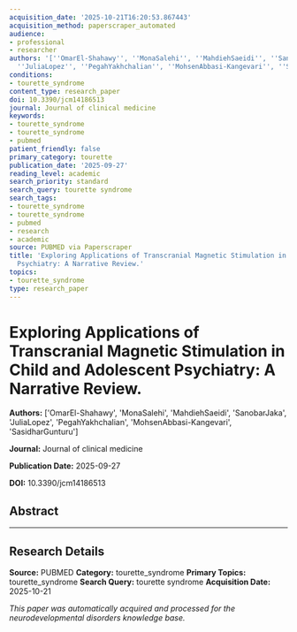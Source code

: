 ```yaml
---
acquisition_date: '2025-10-21T16:20:53.867443'
acquisition_method: paperscraper_automated
audience:
- professional
- researcher
authors: '[''OmarEl-Shahawy'', ''MonaSalehi'', ''MahdiehSaeidi'', ''SanobarJaka'',
  ''JuliaLopez'', ''PegahYakhchalian'', ''MohsenAbbasi-Kangevari'', ''SasidharGunturu'']'
conditions:
- tourette_syndrome
content_type: research_paper
doi: 10.3390/jcm14186513
journal: Journal of clinical medicine
keywords:
- tourette_syndrome
- tourette_syndrome
- pubmed
patient_friendly: false
primary_category: tourette
publication_date: '2025-09-27'
reading_level: academic
search_priority: standard
search_query: tourette syndrome
search_tags:
- tourette_syndrome
- tourette_syndrome
- pubmed
- research
- academic
source: PUBMED via Paperscraper
title: 'Exploring Applications of Transcranial Magnetic Stimulation in Child and Adolescent
  Psychiatry: A Narrative Review.'
topics:
- tourette_syndrome
type: research_paper
---
```


# Exploring Applications of Transcranial Magnetic Stimulation in Child and Adolescent Psychiatry: A Narrative Review.

**Authors:** ['OmarEl-Shahawy', 'MonaSalehi', 'MahdiehSaeidi', 'SanobarJaka', 'JuliaLopez', 'PegahYakhchalian', 'MohsenAbbasi-Kangevari', 'SasidharGunturu']

**Journal:** Journal of clinical medicine

**Publication Date:** 2025-09-27

**DOI:** 10.3390/jcm14186513

## Abstract



---

## Research Details

**Source:** PUBMED
**Category:** tourette_syndrome
**Primary Topics:** tourette_syndrome
**Search Query:** tourette syndrome
**Acquisition Date:** 2025-10-21

*This paper was automatically acquired and processed for the neurodevelopmental disorders knowledge base.*

